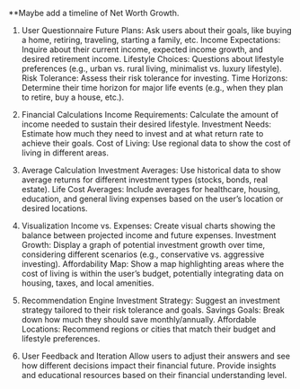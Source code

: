 **Maybe add a timeline of Net Worth Growth.

1. User Questionnaire
Future Plans: Ask users about their goals, like buying a home, retiring, traveling, starting a family, etc.
Income Expectations: Inquire about their current income, expected income growth, and desired retirement income.
Lifestyle Choices: Questions about lifestyle preferences (e.g., urban vs. rural living, minimalist vs. luxury lifestyle).
Risk Tolerance: Assess their risk tolerance for investing.
Time Horizons: Determine their time horizon for major life events (e.g., when they plan to retire, buy a house, etc.).

3. Financial Calculations
Income Requirements: Calculate the amount of income needed to sustain their desired lifestyle.
Investment Needs: Estimate how much they need to invest and at what return rate to achieve their goals.
Cost of Living: Use regional data to show the cost of living in different areas.

5. Average Calculation
Investment Averages: Use historical data to show average returns for different investment types (stocks, bonds, real estate).
Life Cost Averages: Include averages for healthcare, housing, education, and general living expenses based on the user’s location or desired locations.

7. Visualization
Income vs. Expenses: Create visual charts showing the balance between projected income and future expenses.
Investment Growth: Display a graph of potential investment growth over time, considering different scenarios (e.g., conservative vs. aggressive investing).
Affordability Map: Show a map highlighting areas where the cost of living is within the user’s budget, potentially integrating data on housing, taxes, and local amenities.

9. Recommendation Engine
Investment Strategy: Suggest an investment strategy tailored to their risk tolerance and goals.
Savings Goals: Break down how much they should save monthly/annually.
Affordable Locations: Recommend regions or cities that match their budget and lifestyle preferences.

11. User Feedback and Iteration
Allow users to adjust their answers and see how different decisions impact their financial future.
Provide insights and educational resources based on their financial understanding level.

